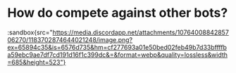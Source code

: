 # How do compete against other bots?

:sandbox{src="https://media.discordapp.net/attachments/1076400884285706270/1183702874644021248/image.png?ex=65894c35&is=6576d735&hm=cf277693a01e50bed02feb49b7d33bffffba59ebc9ae7df7cd191d16f1c399dc&=&format=webp&quality=lossless&width=685&height=523"}